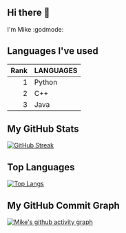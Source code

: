 ## Hi there 👋
I'm Mike :godmode:	

## Languages I've used
| Rank | LANGUAGES |
|-----:|---------------|
|     1| Python        |
|     2|      C++      |
|     3|    Java       |

## My GitHub Stats
[![GitHub Streak](http://github-readme-streak-stats.herokuapp.com?user=mch3pg4&theme=dark&background=000000)](https://git.io/streak-stats)

## Top Languages
[![Top Langs](https://github-readme-stats.vercel.app/api/top-langs/?username=mch3pg4&layout=compact&theme=vision-friendly-dark)](https://github.com/anuraghazra/github-readme-stats)

## My GitHub Commit Graph
[![Mike's github activity graph](https://github-readme-activity-graph.vercel.app/graph?username=mch3pg4&theme=github-compact)](https://github.com/mch3pg4/github-readme-activity-graph)

<!--
**mch3pg4/mch3pg4** is a ✨ _special_ ✨ repository because its `README.md` (this file) appears on your GitHub profile.

Here are some ideas to get you started:

- 🔭 I’m currently working on ...
- 🌱 I’m currently learning ...
- 👯 I’m looking to collaborate on ...
- 🤔 I’m looking for help with ...
- 💬 Ask me about ...
- 📫 How to reach me: ...
- 😄 Pronouns: ...
- ⚡ Fun fact: ...
-->
